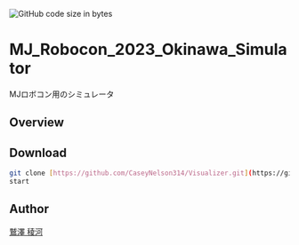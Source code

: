 ![GitHub code size in bytes](https://img.shields.io/github/languages/code-size/wassy310/MJ_Robocon_2023_Okinawa_Simulator)
# MJ_Robocon_2023_Okinawa_Simulator
MJロボコン用のシミュレータ

## Overview

## Download
```sh
git clone [https://github.com/CaseyNelson314/Visualizer.git](https://github.com/wassy310/MJ_Robocon_2023_Okinawa_Simulator.git)
start 
```

## Author
[鷲澤 稜河](https://github.com/wassy310)
